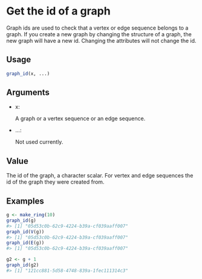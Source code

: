 # Get the id of a graph

Graph ids are used to check that a vertex or edge sequence belongs to a
graph. If you create a new graph by changing the structure of a graph,
the new graph will have a new id. Changing the attributes will not
change the id.

## Usage

``` r
graph_id(x, ...)
```

## Arguments

- x:

  A graph or a vertex sequence or an edge sequence.

- ...:

  Not used currently.

## Value

The id of the graph, a character scalar. For vertex and edge sequences
the id of the graph they were created from.

## Examples

``` r
g <- make_ring(10)
graph_id(g)
#> [1] "05d53c0b-62c9-4224-b39a-cf039aaff007"
graph_id(V(g))
#> [1] "05d53c0b-62c9-4224-b39a-cf039aaff007"
graph_id(E(g))
#> [1] "05d53c0b-62c9-4224-b39a-cf039aaff007"

g2 <- g + 1
graph_id(g2)
#> [1] "121cc881-5d58-4748-839a-1fec111314c3"
```
